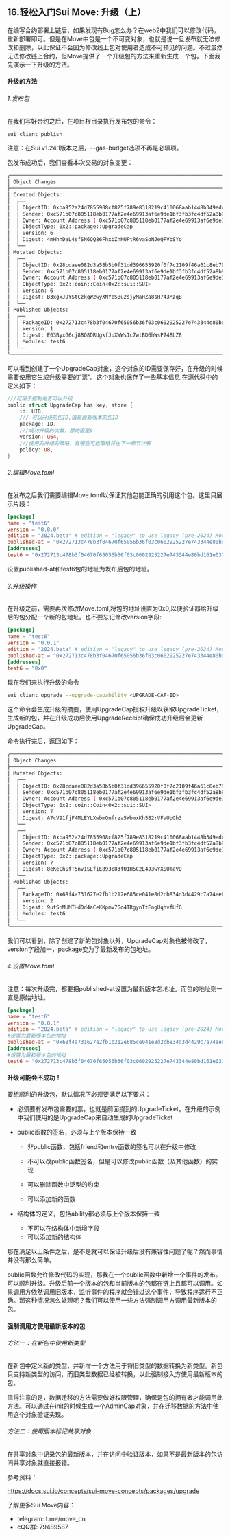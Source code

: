 ## 16.轻松入门Sui Move:  升级（上）

在编写合约部署上链后，如果发现有Bug怎么办？在web2中我们可以修改代码，重新部署即可。但是在Move中包是一个不可变对象，也就是说一旦发布就无法修改和删除，以此保证不会因为修改线上包对使用者造成不可预见的问题。不过虽然无法修改链上合约，但Move提供了一个升级包的方法来重新生成一个包。下面我先演示一下升级的方法。

#### 升级的方法

###### 1.发布包

在我们写好合约之后，在项目根目录执行发布包的命令：

```bash
sui client publish
```

注意：在Sui v1.24.1版本之后，--gas-budget选项不再是必填项。

包发布成功后，我们查看本次交易的对象变更：

```bash
╭──────────────────────────────────────────────────────────────────────────────────────────────────╮
│ Object Changes                                                                                   │
├──────────────────────────────────────────────────────────────────────────────────────────────────┤
│ Created Objects:                                                                                 │
│  ┌──                                                                                             │
│  │ ObjectID: 0xba952a24d7855908cf825f789e8318219c410068aab1448b349edc0ad97019df                  │
│  │ Sender: 0xc571b07c805118eb0177af2e4e69913af6e9de1bf3fb3fc4df52a8b9d31343cb                    │
│  │ Owner: Account Address ( 0xc571b07c805118eb0177af2e4e69913af6e9de1bf3fb3fc4df52a8b9d31343cb ) │
│  │ ObjectType: 0x2::package::UpgradeCap                                                          │
│  │ Version: 6                                                                                    │
│  │ Digest: 4mHhhDaL4sfSN6QQ86FhxbZhNUPtR6vaSoNJeQFVbSYo                                          │
│  └──                                                                                             │
│ Mutated Objects:                                                                                 │
│  ┌──                                                                                             │
│  │ ObjectID: 0x28cdaee082d3a58b5b0f31dd396655920f0f7c2109f46a61c8eb79d7c46ce5dd                  │
│  │ Sender: 0xc571b07c805118eb0177af2e4e69913af6e9de1bf3fb3fc4df52a8b9d31343cb                    │
│  │ Owner: Account Address ( 0xc571b07c805118eb0177af2e4e69913af6e9de1bf3fb3fc4df52a8b9d31343cb ) │
│  │ ObjectType: 0x2::coin::Coin<0x2::sui::SUI>                                                    │
│  │ Version: 6                                                                                    │
│  │ Digest: B3xgxJ9YStCzkqW2wyXNYeSBu2sjyMaHZa8sH743MzqB                                          │
│  └──                                                                                             │
│ Published Objects:                                                                               │
│  ┌──                                                                                             │
│  │ PackageID: 0x272713c478b3f04670f65056b36f03c0602925227e743344e80bd161e037da69                 │
│  │ Version: 1                                                                                    │
│  │ Digest: E63ByxG6cj8BQ8DRUgkfJuXWWs1c7wtBD6hWsP74BLZ8                                          │
│  │ Modules: test6                                                                                │
│  └──                                                                                             │
╰──────────────────────────────────────────────────────────────────────────────────────────────────╯
```

可以看到创建了一个UpgradeCap对象，这个对象的ID需要保存好，在升级的时候需要使用它生成升级需要的“票”。这个对象也保存了一些基本信息,在源代码中的定义如下：

```rust
///可用于控制是否可以升级
public struct UpgradeCap has key, store {
    id: UID,
    /// 可以升级的包ID,值是最新版本的包ID
    package: ID,
   	///成功升级的次数，原始值是0
    version: u64,
    ///使用的升级的策略，有哪些可选策略将在下一章节详解
    policy: u8,
}
```

###### 2.编辑Move.toml

在发布之后我们需要编辑Move.toml以保证其他包能正确的引用这个包。这里只展示片段：

```toml
[package]
name = "test6"
version = "0.0.0"
edition = "2024.beta" # edition = "legacy" to use legacy (pre-2024) Move
published-at = "0x272713c478b3f04670f65056b36f03c0602925227e743344e80bd161e037da69"
[addresses]
test6 = "0x272713c478b3f04670f65056b36f03c0602925227e743344e80bd161e037da69"
```

设置published-at和test6包的地址为发布后包的地址。

###### 3.升级操作

在升级之前，需要再次修改Move.toml,将包的地址设置为0x0,以便验证器给升级后的包分配一个新的包地址。也不要忘记修改version字段:

```toml
[package]
name = "test6"
version = "0.0.1"
edition = "2024.beta" # edition = "legacy" to use legacy (pre-2024) Move
published-at = "0x272713c478b3f04670f65056b36f03c0602925227e743344e80bd161e037da69"
[addresses]
test6 = "0x0"
```

现在我们来执行升级的命令

```bash
sui client upgrade --upgrade-capability <UPGRADE-CAP-ID>
```

这个命令会生成升级的摘要，使用UpgradeCap授权升级以获取UpgradeTicket，生成新的包，并在升级成功后使用UpgradeReceipt确保成功升级后会更新UpgradeCap。

命令执行完后，返回如下：

```bash
╭──────────────────────────────────────────────────────────────────────────────────────────────────╮
│ Object Changes                                                                                   │
├──────────────────────────────────────────────────────────────────────────────────────────────────┤
│ Mutated Objects:                                                                                 │
│  ┌──                                                                                             │
│  │ ObjectID: 0x28cdaee082d3a58b5b0f31dd396655920f0f7c2109f46a61c8eb79d7c46ce5dd                  │
│  │ Sender: 0xc571b07c805118eb0177af2e4e69913af6e9de1bf3fb3fc4df52a8b9d31343cb                    │
│  │ Owner: Account Address ( 0xc571b07c805118eb0177af2e4e69913af6e9de1bf3fb3fc4df52a8b9d31343cb ) │
│  │ ObjectType: 0x2::coin::Coin<0x2::sui::SUI>                                                    │
│  │ Version: 7                                                                                    │
│  │ Digest: A7cV91fjF4MLEYLXwbmQnfrza5WbmxKh5B2rVFvUpGh3                                          │
│  └──                                                                                             │
│  ┌──                                                                                             │
│  │ ObjectID: 0xba952a24d7855908cf825f789e8318219c410068aab1448b349edc0ad97019df                  │
│  │ Sender: 0xc571b07c805118eb0177af2e4e69913af6e9de1bf3fb3fc4df52a8b9d31343cb                    │
│  │ Owner: Account Address ( 0xc571b07c805118eb0177af2e4e69913af6e9de1bf3fb3fc4df52a8b9d31343cb ) │
│  │ ObjectType: 0x2::package::UpgradeCap                                                          │
│  │ Version: 7                                                                                    │
│  │ Digest: 8eKeChSfT5nv1SLfiE893c83fU1H5C2L4J3wYXSUTaVD                                          │
│  └──                                                                                             │
│ Published Objects:                                                                               │
│  ┌──                                                                                             │
│  │ PackageID: 0x68f4a731627e2fb1b212e685ce041e8d2cb834d3d4429c7a74eeb622e3aa9536                 │
│  │ Version: 2                                                                                    │
│  │ Digest: 9utSnMUMTHdDd4aCeKKpmv7Go4TRgynTtEngUqhvfUfG                                          │
│  │ Modules: test6                                                                                │
│  └──                                                                                             │
╰──────────────────────────────────────────────────────────────────────────────────────────────────╯
```

我们可以看到，除了创建了新的包对象以外，UpgradeCap对象也被修改了，version字段加一，package变为了最新发布的包地址。

###### 4.设置Move.toml

注意：每次升级完，都要把published-at设置为最新版本包地址。而包的地址则一直是原始地址。

```toml
[package]
name = "test6"
version = "0.0.1"
edition = "2024.beta" # edition = "legacy" to use legacy (pre-2024) Move
#设置为最新版本包的地址
published-at = "0x68f4a731627e2fb1b212e685ce041e8d2cb834d3d4429c7a74eeb622e3aa9536"
[addresses]
#设置为最初版本包的地址
test6 = "0x272713c478b3f04670f65056b36f03c0602925227e743344e80bd161e037da69"
```

#### 升级可能会不成功！

要想顺利的升级包，默认情况下必须要满足以下要求：

- 必须要有发布包需要的票，也就是前面提到的UpgradeTicket。在升级的示例中我们使用的是UpgradeCap来自动生成的UpgradeTicket

- public函数的签名，必须与上个版本保持一致

  - 非public函数，包括friend和entry函数的签名可以在升级中修改

  - 不可以改public函数签名，但是可以修改public函数（及其他函数）的实现

  - 可以删除函数中泛型的约束

  - 可以添加新的函数

- 结构体的定义，包括ability都必须与上个版本保持一致

  - 不可以在结构体中新增字段
  - 可以添加新的结构体

那在满足以上条件之后，是不是就可以保证升级后没有兼容性问题了呢？然而事情并没有那么简单。

public函数允许修改代码的实现，那我在一个public函数中新增一个事件的发布。可以顺利升级。升级后前一个版本的包和当前版本的包都在链上且都可以调用。如果调用方依然调用旧版本，监听事件的程序就会错过这个事件，导致程序运行不正确。那这种情况怎么处理呢？我们可以使用一些方法强制调用方调用最新版本的包。

#### 强制调用方使用最新版本的包

###### 方法一：在新包中使用新类型

在新包中定义新的类型，并新增一个方法用于将旧类型的数据转换为新类型。新包只支持新类型的访问，而旧类型数据已经被转换，以此强制接入方使用最新版本的包。

值得注意的是，数据迁移的方法需要做好权限管理，确保是包的拥有者才能调用此方法。可以通过在init的时候生成一个AdminCap对象，并在迁移数据的方法中使用这个对象验证实现。

###### 方法二：使用版本标记共享对象

在共享对象中记录包的最新版本，并在访问中验证版本，如果不是最新版本的包访问共享对象就直接报错。



参考资料：

https://docs.sui.io/concepts/sui-move-concepts/packages/upgrade



了解更多Sui Move内容：

- telegram: t.me/move_cn
- cQQ群: 79489587
